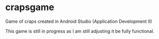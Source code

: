 # crapsgame
Game of craps created in Android Studio (Application Development II)

This game is still in progress as I am still adjusting it be fully functional.

